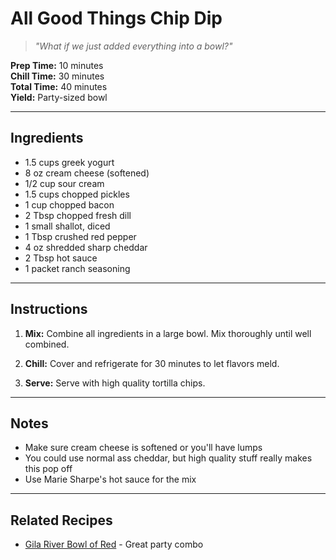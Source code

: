 # All Good Things Chip Dip
> *"What if we just added everything into a bowl?"*

**Prep Time:** 10 minutes  
**Chill Time:** 30 minutes  
**Total Time:** 40 minutes  
**Yield:** Party-sized bowl

---

## Ingredients
- 1.5 cups greek yogurt
- 8 oz cream cheese (softened)
- 1/2 cup sour cream
- 1.5 cups chopped pickles
- 1 cup chopped bacon
- 2 Tbsp chopped fresh dill
- 1 small shallot, diced
- 1 Tbsp crushed red pepper
- 4 oz shredded sharp cheddar
- 2 Tbsp hot sauce
- 1 packet ranch seasoning

---

## Instructions
1. **Mix:** Combine all ingredients in a large bowl. Mix thoroughly until well combined.

2. **Chill:** Cover and refrigerate for 30 minutes to let flavors meld.

3. **Serve:** Serve with high quality tortilla chips.

---

## Notes

- Make sure cream cheese is softened or you'll have lumps
- You could use normal ass cheddar, but high quality stuff really makes this pop off
- Use Marie Sharpe's hot sauce for the mix

---

## Related Recipes
- [Gila River Bowl of Red](../mains/gila-river-bowl-of-red.md) - Great party combo
